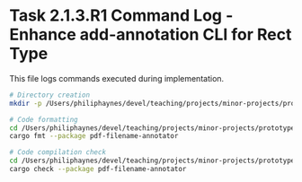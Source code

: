 # Task 2.1.3.R1 Command Log - Enhance add-annotation CLI for Rect Type

This file logs commands executed during implementation.

```bash
# Directory creation
mkdir -p /Users/philiphaynes/devel/teaching/projects/minor-projects/prototypes/pdf-processing/pdf-filename-annotator/tasks/2.1.3.R1-cli-add-rect-support

# Code formatting
cd /Users/philiphaynes/devel/teaching/projects/minor-projects/prototypes/pdf-processing
cargo fmt --package pdf-filename-annotator

# Code compilation check
cd /Users/philiphaynes/devel/teaching/projects/minor-projects/prototypes/pdf-processing
cargo check --package pdf-filename-annotator
```
